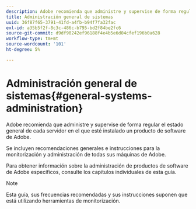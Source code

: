 ```yaml
---
description: Adobe recomienda que administre y supervise de forma regular el estado general de cada servidor en el que esté instalado un producto de software de Adobe.
title: Administración general de sistemas
uuid: 36f87f65-3791-41fd-a4fb-b94f7fa32fac
exl-id: a35b5f2f-8c3c-486c-b795-bd2f84be2fc6
source-git-commit: d9df90242ef96188f4e4b5e6d04cfef196b0a628
workflow-type: tm+mt
source-wordcount: '101'
ht-degree: 5%

---
```


# Administración general de sistemas{#general-systems-administration}

Adobe recomienda que administre y supervise de forma regular el estado general de cada servidor en el que esté instalado un producto de software de Adobe.

Se incluyen recomendaciones generales e instrucciones para la monitorización y administración de todas sus máquinas de Adobe.

Para obtener información sobre la administración de productos de software de Adobe específicos, consulte los capítulos individuales de esta guía.

>[!NOTE]
>
>Esta guía, sus frecuencias recomendadas y sus instrucciones suponen que está utilizando herramientas de monitorización.
